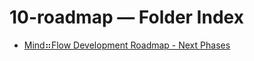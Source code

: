 <!--══════════════════════════════════════════════════
  ╔══════════════════════════════════════════════════════════════╗
  ║  ░  10-roadmap — Index  ░░░░░░░░░░░░░░░░░░░░░░░░░░░░░░░  ║
  ║                                                              ║
  ║                                                              ║
  ║                                                              ║
  ║                                                              ║
  ║           ╌╌  P L A C E H O L D E R  ╌╌                      ║
  ║                                                              ║
  ║                                                              ║
  ║                                                              ║
  ║                                                              ║
  ╚══════════════════════════════════════════════════════════════╝
    • WHAT ▸ Index of this folder
    • WHY  ▸ Quick navigation and discovery
    • HOW  ▸ Auto-generated; edit children, not this list
-->

# 10-roadmap — Folder Index

- [Mind⠶Flow Development Roadmap - Next Phases](./10-roadmap-next-phases.md)

<!-- DOC META: VERSION=1.0 | UPDATED=2025-09-17T20:46:38Z -->
